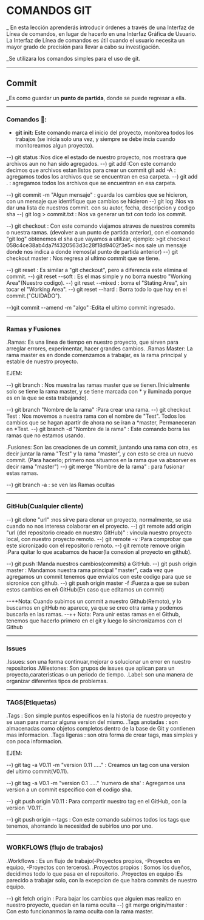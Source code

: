 # COMANDOS GIT

_ En esta lección aprenderás introducir órdenes a través de una Interfaz de Línea de comandos, en lugar de hacerlo en una Interfaz Gráfica de Usuario. La Interfaz de Línea de comandos es útil cuando el usuario necesita un mayor grado de precisión para llevar a cabo su investigación.

_Se utilizara los comandos simples para el uso de git.

------

## Commit  

_Es como guardar un **punto de partida**, donde se puede regresar a ella.

------

### Comandos 🔧:

*  **git init:** Este comando marca el inicio del proyecto, monitorea todos los trabajos (se inicia solo una vez, y siempre se debe incia cuando monitoreamos algun proyecto).

--) git status :Nos dice el estado de nuestro proyecto, nos mostrara que archivos aun no han sido agregados.
--) git add :Con este comando decimos que archivos estan listos para crear un commit
    git add -A : agregamos todos los archivos que se encuentran en esa carpeta.
--) git add . : agregamos todos los archivos que se encuentran en esa carpeta. 

--) git commit -m "Algun mensaje" : guarda los cambios que se hicieron, con un mensaje que identifique que cambios se hicieron
--) git log :Nos va dar una lista de nuestros commit. con su autor, fecha, descripcion y codigo sha
--) git log > commit.txt : Nos va generar un txt con todo los commit.

--) git checkout : Con este comando  viajamos atraves de nuestros commits o nuestra ramas. (devolver a un punto de partida anterior),
             con el comando "git log" obtenemos el sha que vayamos a utilizar, ejemplo: 
               >git checkout 058c4ce38ab4da7f4320563d3c28f18d9402f3e5< nos sale un mensaje donde nos indica a donde iremos(al punto de partida anterior)
--) git checkout master : Nos regresa al ultimo commit que se tiene.

--) git reset : Es similar a "git checkout", pero a diferencia este elimina el commit.
--) git reset --soft : Es el mas simple y no borra nuestro "Working Area"(Nuestro codigo).
--) git reset --mixed : borra el "Stating Area", sin tocar el "Working Area".
--) git reset --hard : Borra todo lo que hay en el commit.("CUIDADO").

--)git commit --amend -m "algo" :Edita el ultimo commit ingresado.

------

### Ramas y Fusiones

.Ramas: Es una linea de tiempo en nuestro proyecto, que sirven para arreglar errores, experimentar, hacer grandes cambios.
.Ramas Master: La rama master es en donde comenzamos a trabajar, es la rama principal y estable de nuestro proyecto.

EJEM:

--) git branch : Nos muestra las ramas master que se tienen.(Inicialmente solo se tiene la rama master, y se tiene marcada con * y iluminada porque
               es en la que se esta trabajando).

--) git branch "Nombre de la rama" :Para crear una rama.
--) git checkout Test : Nos movemos a nuestra rama con el nombre de "Test". Todos los cambios que se hagan apartir de ahora no se iran a *master, 
              Permaneceran en *Test.
--) git branch -d "Nombre de la rama" : Este comando borra las ramas que no estamos usando.

.Fusiones: Son las creaciones de un commit, juntando una rama con otra, es decir juntar la rama "Test" y la rama "master", y con esto se crea
          un nuevo commit. (Para hacerlo; primero nos situamos en la rama que va absorver es decir rama "master")
--) git merge "Nombre de la rama" : para fusionar estas ramas.

--) git branch -a : se ven las Ramas ocultas 

------

### GitHub(Cualquier cliente)

--) git clone "url" :nos sirve para clonar un proyecto, normalmente, se usa cuando no nos interesa colaborar en el proyecto.
--) git remote add origin "url (del repositorio creado en nuestro GitHub)" : vincula nuestro proyecto local, con nuestro proyecto remoto.
--) git remote -v :Para comprobar que este sicronizado con el repositorio remoto.
--) git remote remove origin :Para quitar lo que acabamos de hacer(la conexion al proyecto en github).

--) git push :Manda nuestros cambios(commits) a GitHub.
--) git push origin master : Mandamos nuestra rama principal "master", cada vez que agregamos un commit tenemos que envialos con este codigo para que se sicronice con github.
--) git push origin master -f :Fuerza a que se suban estos cambios en eñ GitHub(En caso que editamos un commit) 


--++Nota: Cuando subimos un commit a nuestro Github(Remoto), y lo buscamos en gitHub no aparece, ya que se creo otra rama y podemos buscarla en las ramas.
--++ Nota: Para unir estas ramas en el Github, tenemos que hacerlo primero en el git y luego lo sincronizamos con el Github

------

### Issues

.Issues: son una forma continuar,mejorar o solucionar un error en nuestro repositorios
.Milestones: Son grupos de issues que aplican para un proyecto,carateristicas o un periodo de tiempo.
.Label: son una manera de organizar diferentes tipos de problemas.    

------

### TAGS(Etiquetas)

.Tags : Son simple puntos especificos en la historia de nuestro proyecto y se usan para marcar alguna version del mismo.
.Tags anotadas : son almacenadas como objetos completos dentro de la base de Git y contienen mas informacion.
.Tags ligeras : son otra forma de crear tags, mas simples y con poca informacion.

EJEM:

--) git tag -a V0.11 -m "version 0.11 ....." : Creamos un tag con una version del ultimo commit(V0.11).

--) git tag -a V0.1 -m "version 0.1 ....." 'numero de sha' : Agregamos una version a un commit especifico con el codigo sha.

--) git push origin V0.11 : Para compartir nuestro tag en el GitHub, con la version 'V0.11'.

--) git push origin --tags : Con este comando subimos todos los tags que tenemos, ahorrando la necesidad de subirlos uno por uno.

------

### WORKFLOWS (flujo de trabajos)

.Workflows : Es un flujo de trabajo(-Proyectos propios, -Proyectos en equipo, -Proyectos con terceros).
.Proyectos propios : Somos los dueños, decidimos todo lo que pasa en el repositorio.
.Proyectos en equipo :Es parecido a trabajar solo, con la excepcion de que habra commits de nuestro equipo.

--) git fetch origin : Para bajar los cambios que alguien mas realizo en nuestro proyecto, quedan en la rama oculta
--) git merge origin/master : Con esto funcionanmos la rama oculta con la rama master.


